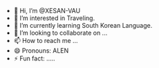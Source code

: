- 👋 Hi, I’m @XESAN-VAU
- 👀 I’m interested in Traveling.
- 🌱 I’m currently learning South Korean Language.
- 💞️ I’m looking to collaborate on ...
- 📫 How to reach me ...
- 😄 Pronouns: ALEN
- ⚡ Fun fact: .....

<!---
XESAN-VAU/XESAN-VAU is a ✨ special ✨ repository because its `README.md` (this file) appears on your GitHub profile.
You can click the Preview link to take a look at your changes.
--->
